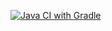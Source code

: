 [![Java CI with Gradle](https://github.com/ischeglov/HW-api-ci/actions/workflows/gradle.yml/badge.svg)](https://github.com/ischeglov/HW-api-ci/actions/workflows/gradle.yml)
